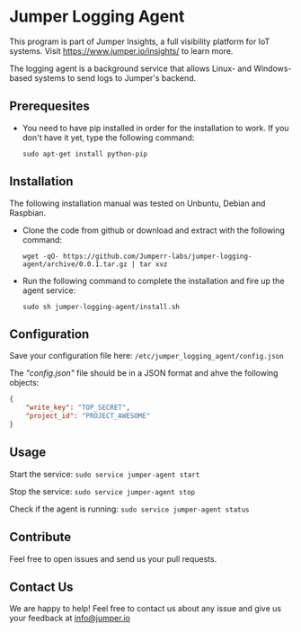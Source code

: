 # Jumper Logging Agent
This program is part of Jumper Insights, a full visibility platform for IoT systems. Visit https://www.jumper.io/insights/ to learn more.

The logging agent is a background service that allows Linux- and Windows-based systems to send logs to Jumper's backend.

## Prerequesites
- You need to have pip installed in order for the installation to work. If you don't have it yet, type the following command:

    `sudo apt-get install python-pip`

## Installation
The following installation manual was tested on Unbuntu, Debian and Raspbian.

- Clone the code from github or download and extract with the following command:

    `wget -qO- https://github.com/Jumperr-labs/jumper-logging-agent/archive/0.0.1.tar.gz | tar xvz`

- Run the following command to complete the installation and fire up the agent service:

	`sudo sh jumper-logging-agent/install.sh`

## Configuration
Save your configuration file here: `/etc/jumper_logging_agent/config.json`

The _"config.json"_ file should be in a JSON format and ahve the following objects:
```json
{
    "write_key": "TOP_SECRET",
    "project_id": "PROJECT_AWESOME"
}
```

## Usage
Start the service:
`sudo service jumper-agent start`

Stop the service:
`sudo service jumper-agent stop`

Check if the agent is running:
`sudo service jumper-agent status`

## Contribute
Feel free to open issues and send us your pull requests.

## Contact Us
We are happy to help! Feel free to contact us about any issue and give us your feedback at [info@jumper.io](mailto:info@jumper.io)
